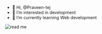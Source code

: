 - 👋 Hi, @Praveen-tej
- 👀 I’m interested in  development
- 🌱 I’m currently learning Web development


![read me](https://user-images.githubusercontent.com/108740344/202705371-874402d2-7a01-4e9b-b45f-b62f4b2ae35f.png)


